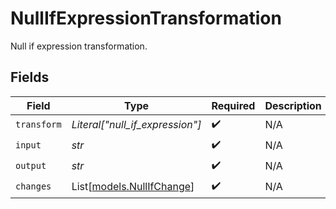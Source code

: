 # NullIfExpressionTransformation

Null if expression transformation.


## Fields

| Field                                                  | Type                                                   | Required                                               | Description                                            |
| ------------------------------------------------------ | ------------------------------------------------------ | ------------------------------------------------------ | ------------------------------------------------------ |
| `transform`                                            | *Literal["null_if_expression"]*                        | :heavy_check_mark:                                     | N/A                                                    |
| `input`                                                | *str*                                                  | :heavy_check_mark:                                     | N/A                                                    |
| `output`                                               | *str*                                                  | :heavy_check_mark:                                     | N/A                                                    |
| `changes`                                              | List[[models.NullIfChange](../models/nullifchange.md)] | :heavy_check_mark:                                     | N/A                                                    |